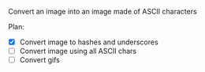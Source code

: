 Convert an image into an image made of ASCII characters

Plan:

- [x] Convert image to hashes and underscores
- [ ] Convert image using all ASCII chars
- [ ] Convert gifs
